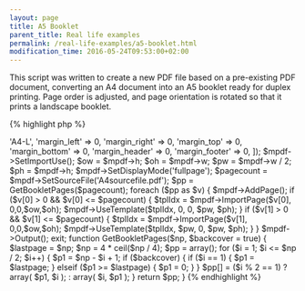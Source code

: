 ```yaml
---
layout: page
title: A5 Booklet
parent_title: Real life examples
permalink: /real-life-examples/a5-booklet.html
modification_time: 2016-05-24T09:53:00+02:00
---
```


This script was written to create a new PDF file based on a pre-existing PDF document, converting an A4 document
into an A5 booklet ready for duplex printing. Page order is adjusted, and page orientation is rotated so that
it prints a landscape booklet.

{% highlight php %}
<?php

// require composer autoload
require __DIR__ . '/vendor/autoload.php';

$mpdf = new \Mpdf\Mpdf([
    'format' => 'A4-L',
    'margin_left' => 0,
    'margin_right' => 0,
    'margin_top' => 0,
    'margin_bottom' => 0,
    'margin_header' => 0,
    'margin_footer' => 0,
]);

$mpdf->SetImportUse();

$ow = $mpdf->h;
$oh = $mpdf->w;
$pw = $mpdf->w / 2;
$ph = $mpdf->h;

$mpdf->SetDisplayMode('fullpage');

$pagecount = $mpdf->SetSourceFile('A4sourcefile.pdf');

$pp = GetBookletPages($pagecount);

foreach ($pp as $v) {

    $mpdf->AddPage();

    if ($v[0] > 0 && $v[0] <= $pagecount) {
        $tplIdx = $mpdf->ImportPage($v[0], 0,0,$ow,$oh);
        $mpdf->UseTemplate($tplIdx, 0, 0, $pw, $ph);
    }

    if ($v[1] > 0 && $v[1] <= $pagecount) {
        $tplIdx = $mpdf->ImportPage($v[1], 0,0,$ow,$oh);
        $mpdf->UseTemplate($tplIdx, $pw, 0, $pw, $ph);
    }
}

$mpdf->Output();

exit;

function GetBookletPages($np, $backcover = true)
{
    $lastpage = $np;
    $np = 4 * ceil($np / 4);
    $pp = array();

    for ($i = 1; $i <= $np / 2; $i++) {

        $p1 = $np - $i + 1;

        if ($backcover) {
            if ($i == 1) {
                $p1 = $lastpage;
            } elseif ($p1 >= $lastpage) {
                $p1 = 0;
            }
        }

        $pp[] = ($i % 2 == 1)
            ? array( $p1,  $i );
            : array( $i, $p1 );
    }

    return $pp;
}

{% endhighlight %}

